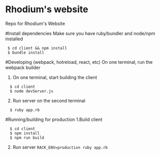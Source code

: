 # Rhodium's website
Repo for Rhodium's Website

#Install dependencies
Make sure you have ruby/bundler and node/npm installed
```
 $ cd client && npm install
 $ bundle install
```

#Developing (webpack, hotreload, react, etc)
On one terminal, run the webpack builder

1. On one terminal, start building the client
```
  $ cd client 
  $ node devServer.js
```
2. Run server on the second terminal
``` 
  $ ruby app.rb 
```


#Running/building for production
1.Build client
```
  $ cd client 
  $ npm install
  $ npm run build
```
2. Run server
``` RACK_ENV=production ruby app.rb ```

